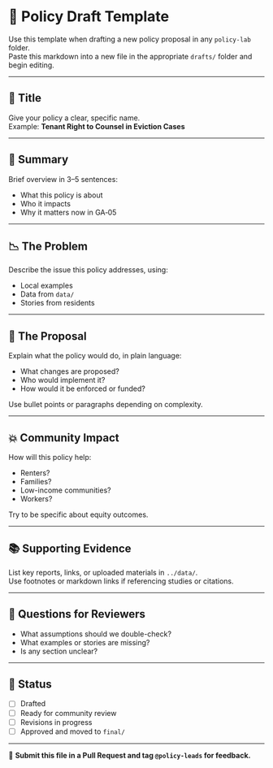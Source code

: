 # 📝 Policy Draft Template

Use this template when drafting a new policy proposal in any `policy-lab` folder.  
Paste this markdown into a new file in the appropriate `drafts/` folder and begin editing.

---

## 🧠 Title

Give your policy a clear, specific name.  
Example: **Tenant Right to Counsel in Eviction Cases**

---

## 🧩 Summary

Brief overview in 3–5 sentences:  
- What this policy is about  
- Who it impacts  
- Why it matters now in GA‑05

---

## 📉 The Problem

Describe the issue this policy addresses, using:
- Local examples
- Data from `data/`
- Stories from residents

---

## 📜 The Proposal

Explain what the policy would do, in plain language:
- What changes are proposed?
- Who would implement it?
- How would it be enforced or funded?

Use bullet points or paragraphs depending on complexity.

---

## 💥 Community Impact

How will this policy help:
- Renters?
- Families?
- Low-income communities?
- Workers?

Try to be specific about equity outcomes.

---

## 📚 Supporting Evidence

List key reports, links, or uploaded materials in `../data/`.  
Use footnotes or markdown links if referencing studies or citations.

---

## 🧭 Questions for Reviewers

- What assumptions should we double-check?
- What examples or stories are missing?
- Is any section unclear?

---

## 📌 Status

- [ ] Drafted
- [ ] Ready for community review
- [ ] Revisions in progress
- [ ] Approved and moved to `final/`

---

📎 **Submit this file in a Pull Request and tag `@policy-leads` for feedback.**
